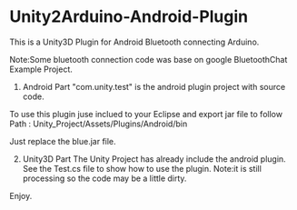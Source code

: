 # Unity2Arduino-Android-Plugin
This is a Unity3D Plugin for Android Bluetooth connecting Arduino.

Note:Some bluetooth connection code was base on google BluetoothChat Example Project.

1. Android Part
"com.unity.test" is the android plugin project with source code.

To use this plugin juse inclued to your Eclipse and export jar file to follow Path :
 Unity_Project/Assets/Plugins/Android/bin
 
Just replace the blue.jar file.

2. Unity3D Part
The Unity Project has already include the android plugin.
See the Test.cs file to show how to use the plugin.
Note:it is still processing so the code may be a little dirty.

Enjoy.

